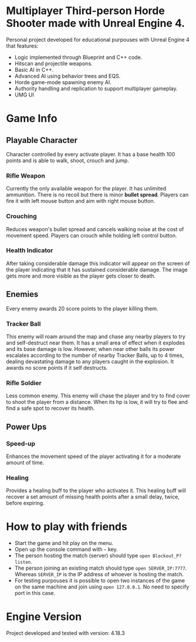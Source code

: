 # Multiplayer Third-person Horde Shooter made with Unreal Engine 4.
Personal project developed for educational purpouses with Unreal Engine 4 that features:
 - Logic implemented through Blueprint and C++ code.
 - Hitscan and projectile weapons.
 - Basic AI in C++.
 - Advanced AI using behavior trees and EQS.
 - Horde game-mode spawning enemy AI.
 - Authority handling and replication to support multiplayer gameplay.
 - UMG UI
 
 # Game Info
 
 ## Playable Character
 
 Character controlled by every activate player. It has a base health 100 points and is able to walk, shoot, crouch and jump.
 
 ### Rifle Weapon
 
 Currently the only available weapon for the player. It has unlimited ammunition.
 There is no recoil but there is minor **bullet spread**.
 Players can fire it with left mouse button and aim with right mouse button.
 
 ### Crouching
 
 Reduces weapon's bullet spread and cancels walking noise at the cost of movement speed.
 Players can crouch while holding left control button.
 
 ### Health Indicator
 
 After taking considerable damage this indicator will appear on the screen of the player indicating that it has sustained considerable damage. The image gets more and more visible as the player gets closer to death.
 
 ## Enemies
 
 Every enemy awards 20 score points to the player killing them.
 
 ### Tracker Ball
 
 This enemy will roam around the map and chase any nearby players to try and self-destruct near them.
 It has a small area of effect when it explodes and its base damage is low. However, when near other balls its power escalates according to the number of nearby Tracker Balls, up to 4 times, dealing devastating damage to any players caught in the explosion.
 It awards no score points if it self destructs. 
 
 ### Rifle Soldier
 
 Less common enemy. This enemy will chase the player and try to find cover to shoot the player from a distance. When its hp is low, it will try to flee and find a safe spot to recover its health.
 
 ## Power Ups
 
 ### Speed-up
 
 Enhances the movement speed of the player activating it for a moderate amount of time.
 
 ### Healing
 
 Provides a healing buff to the player who activates it. This healing buff will recover a set amount of missing health points after a small delay, twice, before expiring.
 
 # How to play with friends
 
 - Start the game and hit play on the menu.
 - Open up the console command with `~` key.
 - The person hosting the match (server) should type `open Blockout_P?listen`.
 - The person joining an existing match should type `open SERVER_IP:7777`. Whereas `SERVER_IP` is the IP address of whoever is hosting the match.
 - For testing purpouses it is possible to open two instances of the game on the same machine and join using `open 127.0.0.1`. No need to specify port in this case.
 
 # Engine Version
 Project developed and tested with version: 4.18.3

